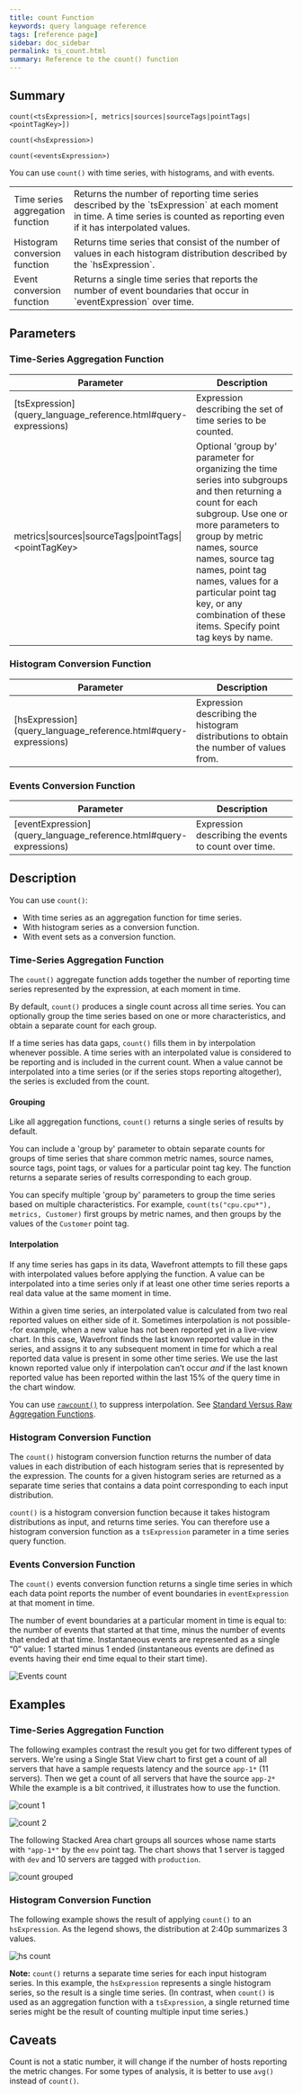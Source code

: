 ```yaml
---
title: count Function
keywords: query language reference
tags: [reference page]
sidebar: doc_sidebar
permalink: ts_count.html
summary: Reference to the count() function
---
```

## Summary
```
count(<tsExpression>[, metrics|sources|sourceTags|pointTags|<pointTagKey>])

count(<hsExpression>)

count(<eventsExpression>)
```
You can use `count()` with time series, with histograms, and with events.

<table style="width: 100%;">
<colgroup>
<col width="20%" />
<col width="80%" />
</colgroup>
<tbody>
<tr>
<td markdown="span"> Time series <br>aggregation function</td>
<td markdown="span">Returns the number of reporting time series described by the `tsExpression` at each moment in time.
A time series is counted as reporting even if it has interpolated values.</td></tr>
<tr>
<td markdown="span">Histogram <br>conversion function</td>
<td markdown="span">Returns time series that consist of the number of values in each histogram distribution described by the `hsExpression`.</td>
</tr>
<tr>
<td markdown="span">Event <br>conversion function</td>
<td markdown="span">Returns a single time series that reports the number of event boundaries that occur in `eventExpression` over time.</td>
</tr>
</tbody>
</table>


## Parameters

### Time-Series Aggregation Function

<table style="width: 100%;">
<thead>
<tr><th width="30%">Parameter</th><th width="70%">Description</th></tr>
</thead>
<tbody>
<tr>
<td markdown="span"> [tsExpression](query_language_reference.html#query-expressions)</td>
<td>Expression describing the set of time series to be counted. </td></tr>
<tr>
<td>metrics&vert;sources&vert;sourceTags&vert;pointTags&vert;&lt;pointTagKey&gt;</td>
<td>Optional 'group by' parameter for organizing the time series into subgroups and then returning a count for each subgroup.
Use one or more parameters to group by metric names, source names, source tag names, point tag names, values for a particular point tag key, or any combination of these items. Specify point tag keys by name.</td>
</tr>
</tbody>
</table>

### Histogram Conversion Function

<table style="width: 100%;">
<thead>
<tr><th width="30%">Parameter</th><th width="70%">Description</th></tr>
</thead>
<tbody>
<tr>
<td markdown="span"> [hsExpression](query_language_reference.html#query-expressions)</td>
<td>Expression describing the histogram distributions to obtain the number of values from. </td></tr>
</tbody>
</table>

### Events Conversion Function

<table style="width: 100%;">
<thead>
<tr><th width="30%">Parameter</th><th width="70%">Description</th></tr>
</thead>
<tbody>
<tr>
<td markdown="span"> [eventExpression](query_language_reference.html#query-expressions)</td>
<td>Expression describing the events to count over time. </td></tr>
</tbody>
</table>


## Description

You can use `count()`:
* With time series as an aggregation function for time series.
* With histogram series as a conversion function.
* With event sets as a conversion function.

### Time-Series Aggregation Function

The `count()` aggregate function adds together the number of reporting time series represented by the expression, at each moment in time.

By default, `count()` produces a single count across all time series. You can optionally group the time series based on one or more characteristics, and obtain a separate count for each group.

If a time series has data gaps, `count()` fills them in by interpolation whenever possible. A time series with an interpolated value is considered to be reporting and is included in the current count.  When a value cannot be interpolated into a time series (or if the series stops reporting altogether), the series is excluded from the count.

#### Grouping

Like all aggregation functions, `count()` returns a single series of results by default.

You can include a 'group by' parameter to obtain separate counts for groups of time series that share common metric names, source names, source tags, point tags, or values for a particular point tag key.
The function returns a separate series of results corresponding to each group.

You can specify multiple 'group by' parameters to group the time series based on multiple characteristics. For example, `count(ts("cpu.cpu*"), metrics, Customer)` first groups by metric names, and then groups by the values of the `Customer` point tag.


#### Interpolation

If any time series has gaps in its data, Wavefront attempts to fill these gaps with interpolated values before applying the function.
A value can be interpolated into a time series only if at least one other time series reports a real data value at the same moment in time.

Within a given time series, an interpolated value is calculated from two real reported values on either side of it.
Sometimes interpolation is not possible--for example, when a new value has not been reported yet in a live-view chart.
In this case, Wavefront finds the last known reported value in the series, and assigns it to any subsequent moment in time for which a real reported data value is present in some other time series. We use the last known reported value only if interpolation can’t occur _and_ if the last known reported value has been reported within the last 15% of the query time in the chart window.

You can use [`rawcount()`](ts_rawcount.html) to suppress interpolation.  See [Standard Versus Raw Aggregation Functions](query_language_aggregate_functions.html).

### Histogram Conversion Function

The `count()` histogram conversion function returns the number of data values in each distribution of each histogram series that is represented by the expression. The counts for a given histogram series are returned as a separate time series that contains a data point corresponding to each input distribution.

`count()` is a histogram conversion function because it takes histogram distributions as input, and returns time series. You can therefore use a histogram conversion function as a `tsExpression` parameter in a time series query function.

### Events Conversion Function

The `count()` events conversion function returns a single time series in which each data point reports the number of event boundaries in `eventExpression` at that moment in time.

The number of event boundaries at a particular moment in time is equal to: the number of events that started at that time, minus the number of events that ended at that time. Instantaneous events are represented as a single “0” value: 1 started minus 1 ended (instantaneous events are defined as events having their end time equal to their start time).

![Events count](images/count_events.svg)


## Examples

### Time-Series Aggregation Function

The following examples contrast the result you get for two different types of servers. We're using a Single Stat View chart to first get a count of all servers that have a sample requests latency and the source `app-1*` (11 servers). Then we get a count of all servers that have the source `app-2*` While the example is a bit contrived, it illustrates how to use the function.

![count 1](images/ts_count1.png)

![count 2](images/ts_count2.png)

The following Stacked Area chart groups all sources whose name starts with `"app-1*"` by the `env` point tag. The chart shows that 1 server is tagged with `dev` and 10 servers are tagged with `production`.

![count grouped](images/ts_count_groupby_env.png)

### Histogram Conversion Function

The following example shows the result of applying `count()` to an `hsExpression`. As the legend shows, the distribution at 2:40p summarizes 3 values.

![hs count](images/hs_count.png)

**Note:**  `count()` returns a separate time series for each input histogram series. In this example, the `hsExpression` represents a single histogram series, so the result is a single time series. (In contrast, when `count()` is used as an aggregation function with a `tsExpression`, a single returned time series might be the result of counting multiple input time series.)


## Caveats

Count is not a static number, it will change if the number of hosts reporting the metric changes. For some types of analysis, it is better to use `avg()` instead of `count()`.

<!---Ticket 1815 --->
